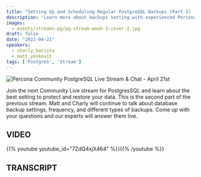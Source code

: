 ```yaml
---
title: "Setting Up and Scheduling Regular PostgreSQL Backups (Part 2) - Percona Community PostgreSQL Live Stream & Chat - April, 21st"
description: "Learn more about backups setting with experienced Percona experts to ensure that your data is secure and safe on April 21st at 3:00 pm EDT  / 08:00 PM CEST"
images:
  - events/streams-pg/pg-stream-week-3-cover-2.jpg
draft: false
date: "2022-04-21"
speakers:
  - charly_batista
  - matt_yonkovit
tags: ['Postgres', 'Stream']
---
```


![Percona Community PostgreSQL Live Stream & Chat - April 21st](events/streams-pg/pg-stream-week-3-cover-2.jpg)

Join the next Community Live stream for PostgresSQL and learn about the best setting to protect and restore your data. This is the second part of the previous stream. Matt and Charly will continue to talk about database backup settings, frequency, and different types of backups. Come up with your questions and our experts will answer them live.

## VIDEO

{{% youtube youtube_id="7ZdQ4xjX464" %}}{{% /youtube %}}

## TRANSCRIPT
 